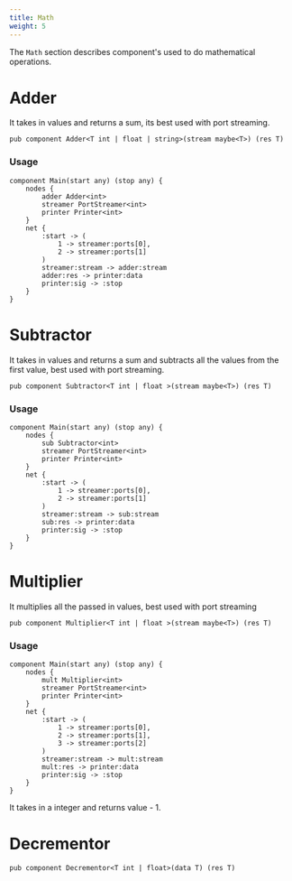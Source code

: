 ```yaml
---
title: Math
weight: 5
---
```

The `Math`  section describes component's used to do mathematical operations.

# Adder
It takes in values and returns a sum, its best used with port streaming.
```
pub component Adder<T int | float | string>(stream maybe<T>) (res T)
```
### Usage
```
component Main(start any) (stop any) {
	nodes {
		adder Adder<int>
		streamer PortStreamer<int>
		printer Printer<int>
	}
	net {
		:start -> (
			1 -> streamer:ports[0],
			2 -> streamer:ports[1]
		)
		streamer:stream -> adder:stream
		adder:res -> printer:data
		printer:sig -> :stop
	}
}
```


# Subtractor
It takes in values and returns a sum and subtracts all the values from the first value, best used with port streaming.

```
pub component Subtractor<T int | float >(stream maybe<T>) (res T)
```
### Usage
```
component Main(start any) (stop any) {
	nodes {
		sub Subtractor<int>
		streamer PortStreamer<int>
		printer Printer<int>
	}
	net {
		:start -> (
			1 -> streamer:ports[0],
			2 -> streamer:ports[1]
		)
		streamer:stream -> sub:stream
		sub:res -> printer:data
		printer:sig -> :stop
	}
}
```

# Multiplier
It multiplies all the passed in values, best used with port streaming
```
pub component Multiplier<T int | float >(stream maybe<T>) (res T)
```
### Usage
```
component Main(start any) (stop any) {
	nodes {
		mult Multiplier<int>
		streamer PortStreamer<int>
		printer Printer<int>
	}
	net {
		:start -> (
			1 -> streamer:ports[0],
			2 -> streamer:ports[1],
			3 -> streamer:ports[2]
		)
		streamer:stream -> mult:stream
		mult:res -> printer:data
		printer:sig -> :stop
	}
}
```
It takes in a integer and returns value - 1.
# Decrementor
```
pub component Decrementor<T int | float>(data T) (res T)
```